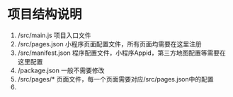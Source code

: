 # 项目结构说明

1. /src/main.js 项目入口文件
2. /src/pages.json 小程序页面配置文件，所有页面均需要在这里注册
3. /src/manifest.json 程序配置文件，小程序Appid，第三方地图配置等需要在这里配置
4. /package.json 一般不需要修改
5. /src/pages/* 页面文件，每一个页面需要对应/src/pages.json中的配置
6. 